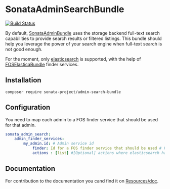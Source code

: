 # SonataAdminSearchBundle

[![Build Status][0]][1]

By default, [SonataAdminBundle][2] uses the storage backend full-text search
capabilities to provide search results or filtered listings. This bundle should
help you leverage the power of your search engine when full-text search is not
good enough.

For the moment, only [elasticsearch][3] is supported, with the help of
[FOSElasticaBundle][4] finder services.

## Installation

    composer require sonata-project/admin-search-bundle

## Configuration

You need to map each admin to a FOS finder service that should be used for that
admin.

```yaml
sonata_admin_search:
    admin_finder_services:
        my_admin.id: # Admin service id
            finder: Id for a FOS finder service that should be used # Finder service
            actions : [list] #[Optional] actions where elasticsearch has to be enabled
```

## Documentation

For contribution to the documentation you cand find it on [Resources/doc](https://github.com/sonata-project/SonataAdminSearchBundle/tree/master/Resources/doc).

[0]:https://travis-ci.org/sonata-project/SonataAdminSearchBundle.svg?branch=master
[1]:https://travis-ci.org/sonata-project/SonataAdminSearchBundle
[2]:http://sonata-project.org/bundles/admin
[3]:http://www.elasticsearch.org/
[4]:https://github.com/FriendsOfSymfony/FOSElasticaBundle
